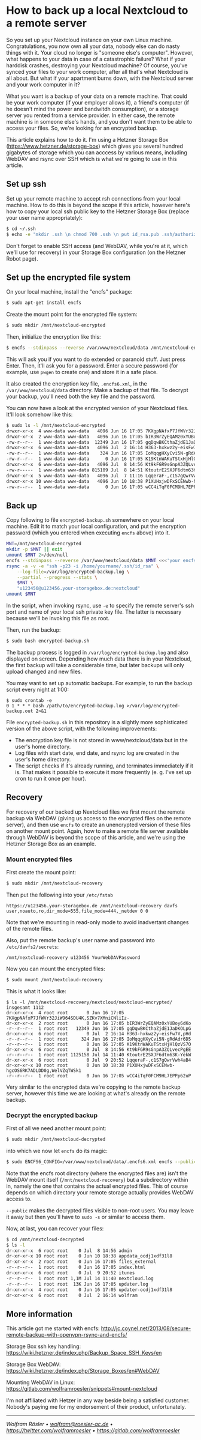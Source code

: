 # How to back up a local Nextcloud to a remote server

So you set up your Nextcloud instance on your own Linux machine. Congratulations, you now own all your data, nobody else can do nasty things with it. Your cloud no longer is "someone else's computer". However, what happens to your data in case of a catastrophic failure? What if your harddisk crashes, destroying your Nextcloud machine? Of  course, you've synced your files to your work computer, after all that's what Nextcloud is all about. But what if your apartment burns down, with the Nextcloud server and your work computer in it?

What you want is a backup of your data on a remote machine. That could be your work computer (if your employer allows it), a friend's computer (if he doesn't mind the power and bandwitdh consumption), or a storage server you rented from a service provider. In either case, the remote machine is in someone else's hands, and you don't want them to be able to access your files. So, we're looking for an encrypted backup.

This article explains how to do it. I'm using a Hetzner Storage Box (https://www.hetzner.de/storage-box) which gives you several hundred gigabytes of storage which you can acccess by various means, including WebDAV and rsync over SSH which is what we're going to use in this article.

## Set up ssh

Set up your remote machine to accept rsh connections from your local machine. How to do this is beyond the scope if this article, however here's how to copy your local ssh public key to the Hetzner Storage Box (replace your user name appropriately):

```sh
$ cd ~/.ssh
$ echo -e "mkdir .ssh \n chmod 700 .ssh \n put id_rsa.pub .ssh/authorized_keys \n chmod 600 .ssh/authorized_keys" | sftp u123456@u123456.your-storagebox.de
```

Don't forget to enable SSH access (and WebDAV, while you're at it, which we'll use for recovery) in your Storage Box configuration (on the Hetzner Robot page).

## Set up the encrypted file system

On your local machine, install the "encfs" package:

```sh
$ sudo apt-get install encfs
```

Create the mount point for the encrypted file system:

```sh
$ sudo mkdir /mnt/nextcloud-encrypted
```

Then, initialize the encryption like this:

```sh
$ encfs --stdinpass --reverse /var/www/nextcloud/data /mnt/nextcloud-encrypted
```

This will ask you if you want to do extended or paranoid stuff. Just press Enter. Then, it'll ask you for a password. Enter a secure password (for example, use `pwgen` to create one) and store it in a safe place.

It also created the encryption key file, `.encfs6.xml`, in the `/var/www/nextcloud/data` directory. Make a backup of that file. To decrypt your backup, you'll need both the key file and the password.

You can now have a look at the encrypted version of your Nextcloud files. It'll look somehow like this:

```sh
$ sudo ls -l /mnt/nextcloud-encrypted
drwxr-xr-x  4 www-data www-data   4096 Jun 16 17:05 7KXgpNAfxP7JfWVr32JiW964SDU4K,SZKv7XMniCNliIz-
drwxr-xr-x  2 www-data www-data   4096 Jun 16 17:05 bIR3WrZyEQAMz0xYUBoy6dKo
-rw-r--r--  1 www-data www-data  12349 Jun 16 17:05 gqDqwBKCthaZjdE1JaDKOLpG
drwxr-xr-x  6 www-data www-data   4096 Jul  2 16:14 H363-hxkwz2y-eisFw7V,pHd
-rw-r--r--  1 www-data www-data    324 Jun 16 17:05 IoMqqgHXyCvi5N-gRdAdr6D5
-rw-r--r--  1 www-data www-data      0 Jun 16 17:05 K19KtnWAKuTStxHjHlQzVS7O
drwxr-xr-x  6 www-data www-data   4096 Jul  8 14:56 Kt9kFGR9sGnpA3ZQLvecPgEE
-rw-r-----  1 www-data www-data 815109 Jul  8 14:51 KtoutrE2SXJF6dtm63K-YekW
drwxr-xr-x  5 www-data www-data   4096 Jul  7 11:16 LqqeraF-,c1S7gQwrVwh4aB4
drwxr-xr-x 10 www-data www-data   4096 Jun 10 18:38 P1XUHxjwDFxSCENwb-hgcOS6RK7ADLDD0g,WelVZqTWSk1
-rw-r--r--  1 www-data www-data      0 Jun 16 17:05 wCC4iTqF0FCM9HL7EPPp62uP
```

## Back up

Copy following to file `encrypted-backup.sh` somewhere on your local machine. Edit it to match your local configuration, and put the encryption password (which you entered when executing `encfs` above) into it.

```sh
MNT=/mnt/nextcloud-encrypted
mkdir -p $MNT || exit
umount $MNT 2>/dev/null
encfs --stdinpass --reverse /var/www/nextcloud/data $MNT <<<'your encfs password' || exit
rsync -a -v -e "ssh -p23 -i /home/yourname/.ssh/id_rsa" \
    --log-file=/var/log/encrypted-backup.log \
    --partial --progress --stats \
    $MNT \
    "u123456@u123456.your-storagebox.de:nextcloud"
umount $MNT
```

In the script, when invoking rsync, use `-e` to specify the remote server's ssh port and name of your local ssh private key file. The latter is necessary because we'll be invoking this file as root.

Then, run the backup:

```sh
$ sudo bash encrypted-backup.sh
```

The backup process is logged in `/var/log/encrypted-backup.log` and also displayed on screen. Depending how much data there is in your Nextcloud, the first backup will take a considerable time, but later backups will only upload changed and new files.

You may want to set up automatic backups. For example, to run the backup script every night at 1:00:

```ssh
$ sudo crontab -e
0 1 * * * bash /path/to/encrypted-backup.log >/var/log/encrypted-backup.out 2>&1
```

File `encrypted-backup.sh` in this repository is a slightly more sophisticated version of the above script, with the following improvements:

* The encryption key file is not stored in www/nextcloud/data but in the user's home directory.
* Log files with start date, end date, and rsync log are created in the user's home directory.
* The script checks if it's already running, and terminates immediately if it is. That makes it possible to execute it more frequently (e. g. I've set up cron to run it once per hour).

## Recovery

For recovery of our backed up Nextcloud files we first mount the remote backup via WebDAV (giving us access to the encrypted files on the remote server), and then use `encfs` to create an unencrypted version of these files on another mount point. Again, how to make a remote file  server available through WebDAV is beyond the scope of this article, and we're using the Hetzner Storage Box as an example.

### Mount encrypted files

First create the mount point:

```sh
$ sudo mkdir /mnt/nextcloud-recovery
```

Then put the following into your `/etc/fstab`

```
https://u123456.your-storagebox.de /mnt/nextcloud-recovery davfs user,noauto,ro,dir_mode=555,file_mode=444,_netdev 0 0
```

Note that we're mounting in read-only mode to avoid inadvertant changes of the remote files.

Also, put the remote backup's user name and password into `/etc/davfs2/secrets`:

```
/mnt/nextcloud-recovery u123456 YourWebDAVPassword
```

Now you can mount the encrypted files:

```sh
$ sudo mount /mnt/nextcloud-recovery
```

This is what it looks like:

```
$ ls -l /mnt/nextcloud-recovery/nextcloud/nextcloud-encrypted/
insgesamt 1112
dr-xr-xr-x  4 root root       0 Jun 16 17:05 7KXgpNAfxP7JfWVr32JiW964SDU4K,SZKv7XMniCNliIz-
dr-xr-xr-x  2 root root       0 Jun 16 17:05 bIR3WrZyEQAMz0xYUBoy6dKo
-r--r--r--  1 root root   12349 Jun 16 17:05 gqDqwBKCthaZjdE1JaDKOLpG
dr-xr-xr-x  6 root root       0 Jul  2 16:14 H363-hxkwz2y-eisFw7V,pHd
-r--r--r--  1 root root     324 Jun 16 17:05 IoMqqgHXyCvi5N-gRdAdr6D5
-r--r--r--  1 root root       0 Jun 16 17:05 K19KtnWAKuTStxHjHlQzVS7O
dr-xr-xr-x  6 root root       0 Jul  8 14:56 Kt9kFGR9sGnpA3ZQLvecPgEE
-r--r--r--  1 root root 1125158 Jul 14 11:40 KtoutrE2SXJF6dtm63K-YekW
dr-xr-xr-x  6 root root       0 Jul  9 20:52 LqqeraF-,c1S7gQwrVwh4aB4
dr-xr-xr-x 10 root root       0 Jun 10 18:38 P1XUHxjwDFxSCENwb-hgcOS6RK7ADLDD0g,WelVZqTWSk1
-r--r--r--  1 root root       0 Jun 16 17:05 wCC4iTqF0FCM9HL7EPPp62uP
```

Very similar to the encrypted data we're copying to the remote backup server, however this time we are looking at what's already on the remote backup.

### Decrypt the encrypted backup

First of all we need another mount point:

```sh
$ sudo mkdir /mnt/nextcloud-decrypted
```

into which we now let `encfs` do its magic:

```sh
$ sudo ENCFS6_CONFIG=/var/www/nextcloud/data/.encfs6.xml encfs --public --stdinpass /mnt/nextcloud-recovery/nextcloud/nextcloud-encrypted /mnt/nextcloud-decrypted <<<'your encfs password'
```

Note that the encfs root directory (where the encrypted files are) isn't the WebDAV mount itself (`/mnt/nextcloud-recovery`) but a subdirectory within in, namely the one that contains the actual encrypted files. This of course depends on which directory your remote storage actually provides WebDAV access to.

`--public` makes the decrypted files visible to non-root users. You may leave it away but then you'll have to `sudo -s` or similar to access them.

Now, at last, you can recover your files:

```sh
$ cd /mnt/nextcloud-decrypted
$ ls -l
dr-xr-xr-x  6 root root    0 Jul  8 14:56 admin
dr-xr-xr-x 10 root root    0 Jun 10 18:38 appdata_ocdj1xdf31l8
dr-xr-xr-x  2 root root    0 Jun 16 17:05 files_external
-r--r--r--  1 root root    0 Jun 16 17:05 index.html
dr-xr-xr-x  6 root root    0 Jul  9 20:52 itunes
-r--r--r--  1 root root 1,1M Jul 14 11:40 nextcloud.log
-r--r--r--  1 root root  13K Jun 16 17:05 updater.log
dr-xr-xr-x  4 root root    0 Jun 16 17:05 updater-ocdj1xdf31l8
dr-xr-xr-x  6 root root    0 Jul  2 16:14 wolfram
```

## More information

This article got me started with encfs: http://jc.coynel.net/2013/08/secure-remote-backup-with-openvpn-rsync-and-encfs/

Storage Box ssh key handling: https://wiki.hetzner.de/index.php/Backup_Space_SSH_Keys/en

Storage Box WebDAV: https://wiki.hetzner.de/index.php/Storage_Boxes/en#WebDAV

Mounting WebDAV in Linux: https://gitlab.com/wolframroesler/snippets#mount-nextcloud

I'm not affiliated with Hetzer in any way beside being a satisfied customer. Nobody's paying me for my endorsement of their product, unfortunately.

---
*Wolfram Rösler • wolfram@roesler-ac.de • https://twitter.com/wolframroesler • https://gitlab.com/wolframroesler*
